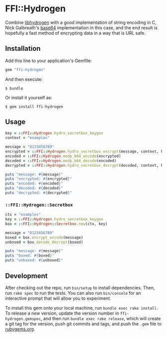 # FFI::Hydrogen

Combine [libhydrogen](https://github.com/jedisct1/libhydrogen) with a good
implementation of string encoding in C, Nick Galbreath's
[base64](https://github.com/client9/stringencoders) implementation in this
case, and the end result is hopefully a fast method of encrypting data in a way
that is URL safe.

## Installation

Add this line to your application's Gemfile:

```ruby
gem "ffi-hydrogen"
```

And then execute:

    $ bundle

Or install it yourself as:

    $ gem install ffi-hydrogen

## Usage

```ruby
key = ::FFI::Hydrogen.hydro_secretbox_keygen
context = "examples"

message = "0123456789"
encrypted = ::FFI::Hydrogen.hydro_secretbox_encrypt(message, context, key)
encoded = ::FFI::Hydrogen.modp_b64_encode(encrypted)
decoded = ::FFI::Hydrogen.modp_b64_decode(encoded)
decrypted = ::FFI::Hydrogen.hydro_secretbox_decrypt(decoded, context, key)

puts "message: #{message}"
puts "encrypted: #{encrypted}"
puts "encoded: #{encoded}"
puts "decoded: #{decoded}"
puts "decrypted: #{decrypted}"
```

### `::FFI::Hydrogen::Secretbox`

```ruby
ctx = "examples"
key = ::FFI::Hydrogen.hydro_secretbox_keygen
box = ::FFI::Hydrogen::Secretbox.new(ctx, key)

message = "0123456789"
boxed = box.encrypt_encode(message)
unboxed = box.decode_decrypt(boxed)

puts "message: #{message}"
puts "boxed: #{boxed}"
puts "unboxed: #{unboxed}"
```

## Development

After checking out the repo, run `bin/setup` to install dependencies. Then, run
`rake spec` to run the tests. You can also run `bin/console` for an interactive
prompt that will allow you to experiment.

To install this gem onto your local machine, run `bundle exec rake install`. To
release a new version, update the version number in `ffi-hydrogen.gemspec`, and
then run `bundle exec rake release`, which will create a git tag for the
version, push git commits and tags, and push the `.gem` file to
[rubygems.org](https://rubygems.org).
